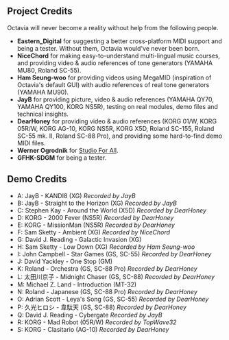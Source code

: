 ## Project Credits
Octavia will never become a reality without help from the following people.

* **Eastern_Digital** for suggesting a better cross-platform MIDI support and being a tester. Without them, Octavia would've never been born.
* **NiceChord** for making easy-to-understand multi-lingual music courses, and providing video & audio references of tone generators (YAMAHA MU80, Roland SC-55).
* **Ham Seung-woo** for providing videos using MegaMID (inspiration of Octavia's default GUI) with audio references of real tone generators (YAMAHA MU90).
* **JayB** for providing picture, video & audio references (YAMAHA QY70, YAMAHA QY100, KORG NS5R), testing on real modules, demo files and technical insights.
* **DearHoney** for providing video & audio references (KORG 01/W, KORG 05R/W, KORG AG-10, KORG NS5R, KORG X5D, Roland SC-155, Roland SC-55 mk. II, Roland SC-88 Pro), and providing some hard-to-find demo MIDI files.
* **Werner Ogrodnik** for [Studio For All](http://studio4all.de/htmle/frameset090.html).
* **GFHK-SDGM** for being a tester.

## Demo Credits
* A: JayB - KANDI8 (XG) _Recorded by JayB_
* B: JayB - Straight to the Horizon (XG) _Recorded by JayB_
* C: Stephen Kay - Around the World (X5D) _Recorded by DearHoney_
* D: KORG - 2000 Fever (NS5R) _Recorded by DearHoney_
* E: KORG - MissionMan (NS5R) _Recorded by DearHoney_
* F: Sam Sketty - Ambient (XG) _Recorded by NiceChord_
* G: David J. Reading - Galactic Invasion (XG)
* H: Sam Sketty - Low Down (XG) _Recorded by Ham Seung-woo_
* I: John Campbell - Star Games (GS, SC-55) _Recorded by DearHoney_
* J: David Yackley - One Stop (GM)
* K: Roland - Orchestra (GS, SC-88 Pro) _Recorded by DearHoney_
* L: 太田川京子 - Midnight Chaser (GS, SC-88) _Recorded by DearHoney_
* M: Michael Z. Land - Introduction (MT-32)
* N: Roland - Japanese (GS, SC-88 Pro) _Recorded by DearHoney_
* O: Adrian Scott - Leya's Song (GS, SC-55) _Recorded by DearHoney_
* P: 久光ヒロシ - 韋駄天 (GS, SC-88) _Recorded by DearHoney_
* Q: David J. Reading - Cybergate _Recorded by JayB_
* R: KORG - Mad Robot (05R/W) _Recorded by TopWave32_
* S: KORG - Clasitario (AG-10) _Recorded by DearHoney_
